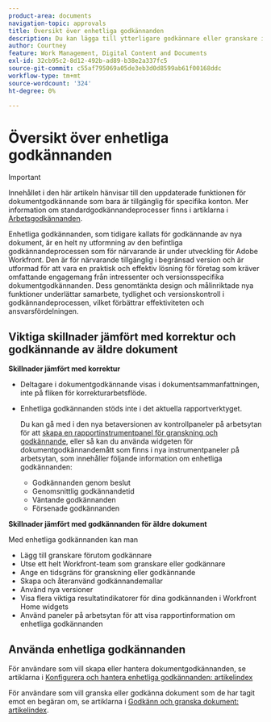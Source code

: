 ```yaml
---
product-area: documents
navigation-topic: approvals
title: Översikt över enhetliga godkännanden
description: Du kan lägga till ytterligare godkännare eller granskare i ett dokument som redan har väntande godkännanden.
author: Courtney
feature: Work Management, Digital Content and Documents
exl-id: 32cb95c2-8d12-492b-ad89-b38e2a337fc5
source-git-commit: c55af795069a05de3eb3d0d8599ab61f00168ddc
workflow-type: tm+mt
source-wordcount: '324'
ht-degree: 0%

---
```


# Översikt över enhetliga godkännanden

>[!IMPORTANT]
>
>Innehållet i den här artikeln hänvisar till den uppdaterade funktionen för dokumentgodkännande som bara är tillgänglig för specifika konton. Mer information om standardgodkännandeprocesser finns i artiklarna i [Arbetsgodkännanden](/help/quicksilver/review-and-approve-work/manage-approvals/manage-approvals.md).

Enhetliga godkännanden, som tidigare kallats för godkännande av nya dokument, är en helt ny utformning av den befintliga godkännandeprocessen som för närvarande är under utveckling för Adobe Workfront. Den är för närvarande tillgänglig i begränsad version och är utformad för att vara en praktisk och effektiv lösning för företag som kräver omfattande engagemang från intressenter och versionsspecifika dokumentgodkännanden. Dess genomtänkta design och målinriktade nya funktioner underlättar samarbete, tydlighet och versionskontroll i godkännandeprocessen, vilket förbättrar effektiviteten och ansvarsfördelningen.

## Viktiga skillnader jämfört med korrektur och godkännande av äldre dokument

**Skillnader jämfört med korrektur**

* Deltagare i dokumentgodkännande visas i dokumentsammanfattningen, inte på fliken för korrekturarbetsflöde.
* Enhetliga godkännanden stöds inte i det aktuella rapportverktyget.

  Du kan gå med i den nya betaversionen av kontrollpaneler på arbetsytan för att [skapa en rapportinstrumentpanel för granskning och godkännande](/help/quicksilver/review-and-approve-work/document-reviews-and-approvals/create-review-and-approval-dashboard.md), eller så kan du använda widgeten för dokumentgodkännandemått som finns i nya instrumentpaneler på arbetsytan, som innehåller följande information om enhetliga godkännanden:

   * Godkännanden genom beslut
   * Genomsnittlig godkännandetid
   * Väntande godkännanden
   * Försenade godkännanden

**Skillnader jämfört med godkännanden för äldre dokument**

Med enhetliga godkännanden kan man

* Lägg till granskare förutom godkännare
* Utse ett helt Workfront-team som granskare eller godkännare
* Ange en tidsgräns för granskning eller godkännande
* Skapa och återanvänd godkännandemallar
* Använd nya versioner
* Visa flera viktiga resultatindikatorer för dina godkännanden i Workfront Home widgets
* Använd paneler på arbetsytan för att visa rapportinformation om enhetliga godkännanden

## Använda enhetliga godkännanden

För användare som vill skapa eller hantera dokumentgodkännanden, se artiklarna i [Konfigurera och hantera enhetliga godkännanden: artikelindex](/help/quicksilver/review-and-approve-work/document-reviews-and-approvals/manage-document-approvals/set-up-and-manage-doc-asset-approvals-toc.md)

För användare som vill granska eller godkänna dokument som de har tagit emot en begäran om, se artiklarna i [Godkänn och granska dokument: artikelindex](/help/quicksilver/review-and-approve-work/document-reviews-and-approvals/review-and-approve-documents/review-documents-toc.md).

<!--

## New features and design goals

>[!VIDEO](https://video.tv.adobe.com/v/3420544/)  

* **Inclusive stakeholder participation**\
    Unified Approvals allow the inclusion of both individual contributors and entire teams in the approval process. Facilitating this broader participation ensures comprehensive stakeholder engagement and fosters a more informed and collaborative decision-making environment.

* **Differentiated review and approval roles**\
     Unified Approvals is designed to recognize and respect the varying roles within the approval process. By providing the ability to identify and designate reviewers—users who are notified to provide feedback but do not have decision-making authority—the quality of feedback is enhanced while maintaining clarity of final approval authority.

* **Version-specific approvals**\
    The iterative nature of document development often leads to multiple versions of the same document. Unified Approvals accommodates this reality by providing unique approval chains for each version of a document. This allows users to upload a new version and add new approvers or reviewers as needed, ensuring that feedback and approval are specific to the document version and eliminating potential confusion.

* **Audit trails**\
    With Unified Approvals, an audit trail of all approval activities is maintained in the activity stream, providing a valuable resource for future reference and compliance.

## Release plan

We are making Unified Approvals available to users over the course of several releases. In addition to adding new features, we will also expand the number of accounts for which Unified Approvals are available with each release.

If you would like to have Unified Approvals enabled in your production environment, please reach out to your Customer Success or Strategic Account Manager.


-->